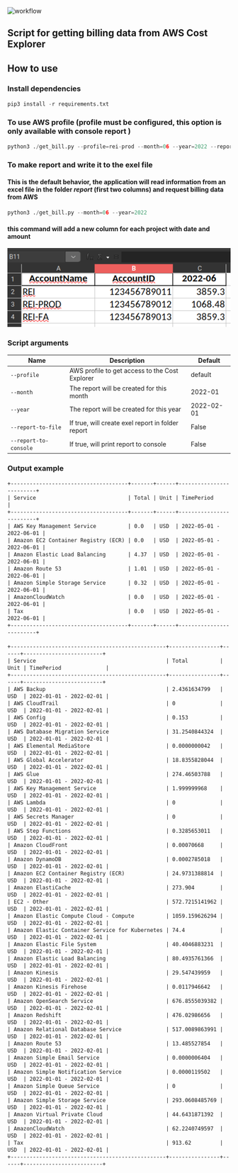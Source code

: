![workflow](https://github.com/ei-roslyakov/get_bill_data/actions/workflows/tests.yml/badge.svg)
## Script for getting billing data from AWS Cost Explorer  
## How to use  
### Install dependencies

```python
pip3 install -r requirements.txt 
```
### To use AWS profile (profile must be configured, this option is only available with console report )
```python
python3 ./get_bill.py --profile=rei-prod --month=06 --year=2022 --report-to-console --no-report-to-file
```

### To make report and write it to the exel file
#### This is the default behavior, the application will read information from an excel file in the folder _report_ (first two columns) and request billing data from AWS
```python
python3 ./get_bill.py --month=06 --year=2022
```
#### this command will add a new column for each project with date and amount
![report](/files/report.jpg "report")

### Script arguments
| Name         | Description                                       | Default    |
|--------------|---------------------------------------------------|------------|
| `--profile`  | AWS profile to get access to the Cost Explorer    | default    |
| `--month`    | The report will be created for this month         | 2022-01    |
| `--year`     | The report will be created for this year          | 2022-02-01 |
| `--report-to-file`   | If true, will create exel report in folder report | False      |
| `--report-to-console`   | If true, will print report to console             | False      |


### Output example
```
+-------------------------------------+-------+------+-------------------------+
| Service                             | Total | Unit | TimePeriod              |
+-------------------------------------+-------+------+-------------------------+
| AWS Key Management Service          | 0.0   | USD  | 2022-05-01 - 2022-06-01 |
| Amazon EC2 Container Registry (ECR) | 0.0   | USD  | 2022-05-01 - 2022-06-01 |
| Amazon Elastic Load Balancing       | 4.37  | USD  | 2022-05-01 - 2022-06-01 |
| Amazon Route 53                     | 1.01  | USD  | 2022-05-01 - 2022-06-01 |
| Amazon Simple Storage Service       | 0.32  | USD  | 2022-05-01 - 2022-06-01 |
| AmazonCloudWatch                    | 0.0   | USD  | 2022-05-01 - 2022-06-01 |
| Tax                                 | 0.0   | USD  | 2022-05-01 - 2022-06-01 |
+-------------------------------------+-------+------+-------------------------+

+-------------------------------------------------+----------------+------+-------------------------+
| Service                                         | Total          | Unit | TimePeriod              |
+-------------------------------------------------+----------------+------+-------------------------+
| AWS Backup                                      | 2.4361634799   | USD  | 2022-01-01 - 2022-02-01 |
| AWS CloudTrail                                  | 0              | USD  | 2022-01-01 - 2022-02-01 |
| AWS Config                                      | 0.153          | USD  | 2022-01-01 - 2022-02-01 |
| AWS Database Migration Service                  | 31.2540844324  | USD  | 2022-01-01 - 2022-02-01 |
| AWS Elemental MediaStore                        | 0.0000000042   | USD  | 2022-01-01 - 2022-02-01 |
| AWS Global Accelerator                          | 18.8355828044  | USD  | 2022-01-01 - 2022-02-01 |
| AWS Glue                                        | 274.46503788   | USD  | 2022-01-01 - 2022-02-01 |
| AWS Key Management Service                      | 1.999999968    | USD  | 2022-01-01 - 2022-02-01 |
| AWS Lambda                                      | 0              | USD  | 2022-01-01 - 2022-02-01 |
| AWS Secrets Manager                             | 0              | USD  | 2022-01-01 - 2022-02-01 |
| AWS Step Functions                              | 0.3285653011   | USD  | 2022-01-01 - 2022-02-01 |
| Amazon CloudFront                               | 0.00070668     | USD  | 2022-01-01 - 2022-02-01 |
| Amazon DynamoDB                                 | 0.0002785018   | USD  | 2022-01-01 - 2022-02-01 |
| Amazon EC2 Container Registry (ECR)             | 24.9731388814  | USD  | 2022-01-01 - 2022-02-01 |
| Amazon ElastiCache                              | 273.904        | USD  | 2022-01-01 - 2022-02-01 |
| EC2 - Other                                     | 572.7215141962 | USD  | 2022-01-01 - 2022-02-01 |
| Amazon Elastic Compute Cloud - Compute          | 1059.159626294 | USD  | 2022-01-01 - 2022-02-01 |
| Amazon Elastic Container Service for Kubernetes | 74.4           | USD  | 2022-01-01 - 2022-02-01 |
| Amazon Elastic File System                      | 40.4046883231  | USD  | 2022-01-01 - 2022-02-01 |
| Amazon Elastic Load Balancing                   | 80.4935761366  | USD  | 2022-01-01 - 2022-02-01 |
| Amazon Kinesis                                  | 29.547439959   | USD  | 2022-01-01 - 2022-02-01 |
| Amazon Kinesis Firehose                         | 0.0117946642   | USD  | 2022-01-01 - 2022-02-01 |
| Amazon OpenSearch Service                       | 676.8555039382 | USD  | 2022-01-01 - 2022-02-01 |
| Amazon Redshift                                 | 476.02986656   | USD  | 2022-01-01 - 2022-02-01 |
| Amazon Relational Database Service              | 517.0089863991 | USD  | 2022-01-01 - 2022-02-01 |
| Amazon Route 53                                 | 13.485527854   | USD  | 2022-01-01 - 2022-02-01 |
| Amazon Simple Email Service                     | 0.0000006404   | USD  | 2022-01-01 - 2022-02-01 |
| Amazon Simple Notification Service              | 0.0000119502   | USD  | 2022-01-01 - 2022-02-01 |
| Amazon Simple Queue Service                     | 0              | USD  | 2022-01-01 - 2022-02-01 |
| Amazon Simple Storage Service                   | 293.0608485769 | USD  | 2022-01-01 - 2022-02-01 |
| Amazon Virtual Private Cloud                    | 44.6431871392  | USD  | 2022-01-01 - 2022-02-01 |
| AmazonCloudWatch                                | 62.2240749597  | USD  | 2022-01-01 - 2022-02-01 |
| Tax                                             | 913.62         | USD  | 2022-01-01 - 2022-02-01 |
+-------------------------------------------------+----------------+------+-------------------------+
```